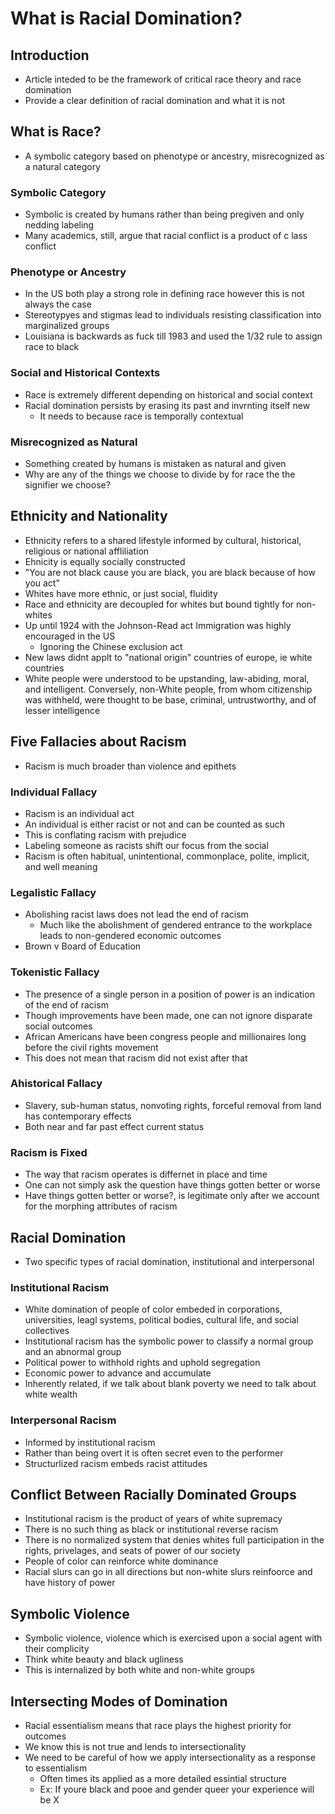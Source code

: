 # What is Racial Domination?  

## Introduction  
 - Article inteded to be the framework of critical race theory and race domination  
 - Provide a clear definition of racial domination and what it is not  

## What is Race?  
 - A symbolic category based on phenotype or ancestry, misrecognized as a natural category  

### Symbolic Category  
 - Symbolic is created by humans rather than being pregiven and only nedding labeling  
 - Many academics, still, argue that racial conflict is a product of c lass conflict  

### Phenotype or Ancestry  
 - In the US both play a strong role in defining race however this is not always the case  
 - Stereotypyes and stigmas lead to individuals resisting classification into marginalized groups  
 - Louisiana is backwards as fuck till 1983 and used the 1/32 rule to assign race to black  

### Social and Historical Contexts  
 - Race is extremely different depending on historical and social context  
 - Racial domination persists by erasing its past and invrnting itself new  
   - It needs to because race is temporally contextual  

### Misrecognized as Natural  
 - Something created by humans is mistaken as natural and given   
 - Why are any of the things we choose to divide by for race the the signifier we choose?  

## Ethnicity and Nationality  
 - Ethnicity refers to a shared lifestyle informed by cultural, historical, religious or national affliliation  
 - Ehnicity is equally socially constructed  
 - "You are not black cause you are black, you are black because of how you act"  
 - Whites have more ethnic, or just social, fluidity  
 - Race and ethnicity are decoupled for whites but bound tightly for non-whites  
 - Up until 1924 with the Johnson-Read act Immigration was highly encouraged in the US  
   - Ignoring the Chinese exclusion act  
 - New laws didnt applt to "national origin" countries of europe, ie white countries  
 - White people were understood to be upstanding, law-abiding, moral, and intelligent. Conversely, non-White people, from whom citizenship was withheld, were thought to be base, criminal, untrustworthy, and of lesser intelligence  

## Five Fallacies about Racism  
 - Racism is much broader than violence and epithets  

### Individual Fallacy  
 - Racism is an individual act  
 - An individual is either racist or not and can be counted as such  
 - This is conflating racism with prejudice  
 - Labeling someone as racists shift our focus from the social  
 - Racism is often habitual, unintentional, commonplace, polite, implicit, and well meaning  

### Legalistic Fallacy  
 - Abolishing racist laws does not lead the end of racism  
   - Much like the abolishment of gendered entrance to the workplace leads to non-gendered economic outcomes  
 - Brown v Board of Education  

### Tokenistic Fallacy 
 - The presence of a single person in a position of power is an indication of the end of racism  
 - Though improvements have been made, one can not ignore disparate social outcomes  
 - African Americans have been congress people and millionaires long before the civil rights movement  
 - This does not mean that racism did not exist after that   

### Ahistorical Fallacy  
 - Slavery, sub-human status, nonvoting rights, forceful removal from land has contemporary effects  
 - Both near and far past effect current status  

### Racism is Fixed  
 - The way that racism operates is differnet in place and time  
 - One can not simply ask the question have things gotten better or worse  
 - Have things gotten better or worse?, is legitimate only after we account for the morphing attributes of racism  

## Racial Domination  
 - Two specific types of racial domination, institutional and interpersonal  

### Institutional Racism  
 - White domination of people of color embeded in corporations, universities, leagl systems, political bodies, cultural life, and social collectives  
 - Institutional racism has the symbolic power to classify a normal group and an abnormal group  
 - Political power to withhold rights and uphold segregation  
 - Economic power to advance and accumulate  
 - Inherently related, if we talk about blank poverty we need to talk about white wealth  

### Interpersonal Racism  
 - Informed by institutional racism  
 - Rather than being overt it is often secret even to the performer  
 - Structurlized racism embeds racist attitudes  

## Conflict Between Racially Dominated Groups  
 - Institutional racism is the product of years of white supremacy  
 - There is no such thing as black or institutional reverse racism  
 - There is no normalized system that denies whites full participation in the rights, privelages, and seats of power of our society  
 - People of color can reinforce white dominance  
 - Racial slurs can go in all directions but non-white slurs reinfoorce and have history of power  

## Symbolic Violence  
 - Symbolic violence, violence which is exercised upon a social agent with their complicity  
 - Think white beauty and black ugliness  
 - This is internalized by both white and non-white groups  

## Intersecting Modes of Domination  
 - Racial essentialism means that race plays the highest priority for outcomes  
 - We know this is not true and lends to intersectionality  
 - We need to be careful of how we apply intersectionality as a response to essentialism  
   - Often times its applied as a more detailed essintial structure
   - Ex: If youre black and pooe and gender queer your experience will be X  

